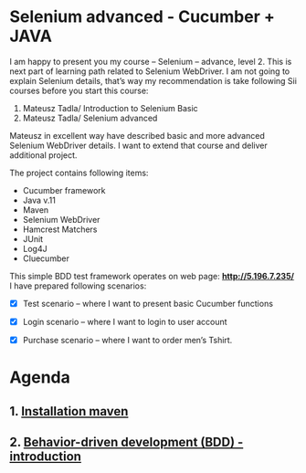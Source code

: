 # Selenium advanced - Cucumber + JAVA
I am happy to present you my course – Selenium – advance, level 2. 
This is next part of learning path related to Selenium WebDriver. I am not going to explain Selenium details, that’s way my recommendation is take following Sii courses before you start this course:  

    
1.  Mateusz Tadla/ Introduction to Selenium Basic
2.  Mateusz Tadla/ Selenium advanced
    

Mateusz in excellent way have described basic and more advanced Selenium WebDriver details. I want to extend that course and deliver additional project. 

The project contains following items:
    	
*  Cucumber framework
*  Java v.11
*  Maven
*  Selenium WebDriver
*  Hamcrest Matchers
*  JUnit
*  Log4J
*  Cluecumber

    	
This simple BDD test framework operates on web page: **http://5.196.7.235/**
I have prepared following scenarios:
    
  	
* [x]  Test scenario – where I want to present basic Cucumber functions
  	
* [x]  Login scenario – where I want to login to user account
    
* [x]  Purchase scenario – where I want to order men’s Tshirt.


# Agenda

## 1. [Installation maven](./lectures/installation.md)
## 2. [Behavior-driven development (BDD) - introduction](./lectures/BDD.md)


